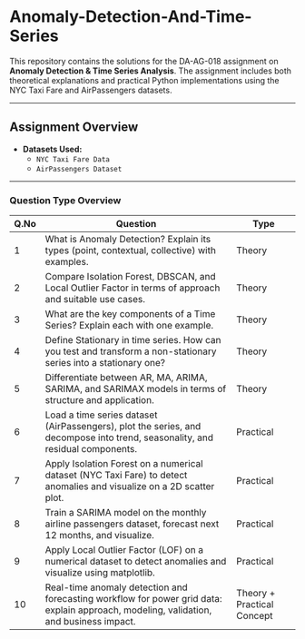 # Anomaly-Detection-And-Time-Series

This repository contains the solutions for the DA-AG-018 assignment on **Anomaly Detection & Time Series Analysis**. The assignment includes both theoretical explanations and practical Python implementations using the NYC Taxi Fare and AirPassengers datasets.

---

## Assignment Overview

- **Datasets Used:**  
  - `NYC Taxi Fare Data`  
  - `AirPassengers Dataset`  

---

### Question Type Overview

| Q.No | Question | Type |
|------|----------|------|
| 1    | What is Anomaly Detection? Explain its types (point, contextual, collective) with examples. | Theory |
| 2    | Compare Isolation Forest, DBSCAN, and Local Outlier Factor in terms of approach and suitable use cases. | Theory |
| 3    | What are the key components of a Time Series? Explain each with one example. | Theory |
| 4    | Define Stationary in time series. How can you test and transform a non-stationary series into a stationary one? | Theory |
| 5    | Differentiate between AR, MA, ARIMA, SARIMA, and SARIMAX models in terms of structure and application. | Theory |
| 6    | Load a time series dataset (AirPassengers), plot the series, and decompose into trend, seasonality, and residual components. | Practical |
| 7    | Apply Isolation Forest on a numerical dataset (NYC Taxi Fare) to detect anomalies and visualize on a 2D scatter plot. | Practical |
| 8    | Train a SARIMA model on the monthly airline passengers dataset, forecast next 12 months, and visualize. | Practical |
| 9    | Apply Local Outlier Factor (LOF) on a numerical dataset to detect anomalies and visualize using matplotlib. | Practical |
| 10   | Real-time anomaly detection and forecasting workflow for power grid data: explain approach, modeling, validation, and business impact. | Theory + Practical Concept |


